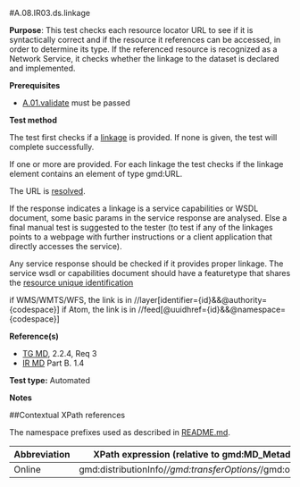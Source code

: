 #A.08.IR03.ds.linkage

**Purpose**: This test checks each resource locator URL to see if it is syntactically correct and if the resource it references can be accessed, in order to determine its type.
If the referenced resource is recognized as a Network Service, it checks whether the linkage to the dataset is declared and implemented.

**Prerequisites**
* [A.01.validate](A.01.validate.md) must be passed

**Test method**

The test first checks if a [linkage](#online) is provided. If none is given, the test will complete successfully.

If one or more are provided. For each linkage the test checks if the linkage element contains an element of type gmd:URL.

The URL is [resolved](./README.md#resolve).

If the response indicates a linkage is a service capabilities or WSDL document, some basic params in the service response are analysed.
Else a final manual test is suggested to the tester (to test if any of the linkages points to a webpage with further instructions
or a client application that directly accesses the service).

Any service response should be checked if it provides proper linkage. The service wsdl or capabilities document should have a featuretype that shares the [resource unique identification](A.07.IR05.IR06.ds.identification.md)

if WMS/WMTS/WFS, the link is in //layer[identifier={id}&&@authority={codespace}]
if Atom, the link is in //feed[@uuidhref={id}&&@namespace={codespace}]

**Reference(s)**	 

* [TG MD](./README.md#ref_TG_MD), 2.2.4, Req 3
* [IR MD](README.md#ref_IR_MD) Part B. 1.4

**Test type:** Automated

**Notes**

##Contextual XPath references

The namespace prefixes used as described in [README.md](./README.md#namespaces).

Abbreviation                                   |  XPath expression (relative to gmd:MD_Metadata)
-----------------------------------------------| -------------------------------------------------------------------------
<a name="online"></a> Online   | gmd:distributionInfo/*/gmd:transferOptions/*/gmd:onLine/*
